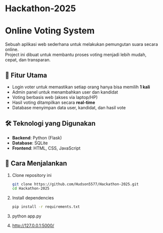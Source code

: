 # Hackathon-2025

# Online Voting System  

Sebuah aplikasi web sederhana untuk melakukan pemungutan suara secara online.  
Project ini dibuat untuk membantu proses voting menjadi lebih mudah, cepat, dan transparan.  

## 📌 Fitur Utama
- Login voter untuk memastikan setiap orang hanya bisa memilih **1 kali**  
- Admin panel untuk menambahkan user dan kandidat  
- Voting berbasis web (akses via laptop/HP)  
- Hasil voting ditampilkan secara **real-time**  
- Database menyimpan data user, kandidat, dan hasil vote  

## 🛠️ Teknologi yang Digunakan
- **Backend**: Python (Flask)  
- **Database**: SQLite  
- **Frontend**: HTML, CSS, JavaScript  

## 🚀 Cara Menjalankan
1. Clone repository ini  
   ```bash
   git clone https://github.com/Hudson5577/Hackathon-2025.git
   cd Hackathon-2025
   
2. Install dependencies  
   ```bash
   pip install -r requirements.txt

3. python app.py

4. http://127.0.0.1:5000/
